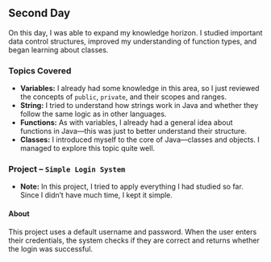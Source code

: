 ## Second Day

On this day, I was able to expand my knowledge horizon. I studied important data control structures, improved my understanding of function types, and began learning about classes.

### Topics Covered

* **Variables:** I already had some knowledge in this area, so I just reviewed the concepts of `public`, `private`, and their scopes and ranges.
* **String:** I tried to understand how strings work in Java and whether they follow the same logic as in other languages.
* **Functions:** As with variables, I already had a general idea about functions in Java—this was just to better understand their structure.
* **Classes:** I introduced myself to the core of Java—classes and objects. I managed to explore this topic quite well.

### Project – `Simple Login System`

* **Note:** In this project, I tried to apply everything I had studied so far. Since I didn’t have much time, I kept it simple.

#### About

This project uses a default username and password. When the user enters their credentials, the system checks if they are correct and returns whether the login was successful.
